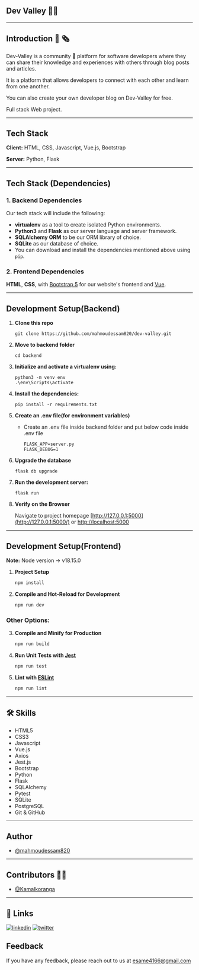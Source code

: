 ## Dev Valley 👨‍💻

---

## Introduction 📰 🗞

Dev-Valley is a community 🌱 platform for software developers where they can share their knowledge and experiences with others through blog posts and articles.

It is a platform that allows developers to connect with each other and learn from one another.

You can also create your own developer blog on Dev-Valley for free.

Full stack Web project.

<hr>

## Tech Stack

**Client:** HTML, CSS, Javascript, Vue.js, Bootstrap

**Server:** Python, Flask

<hr>

## Tech Stack (Dependencies)

### 1. Backend Dependencies

Our tech stack will include the following:

- **virtualenv** as a tool to create isolated Python environments.
- **Python3** and **Flask** as our server language and server framework.
- **SQLAlchemy ORM** to be our ORM library of choice.
- **SQLite** as our database of choice.
- You can download and install the dependencies mentioned above using `pip`.

### 2. Frontend Dependencies

**HTML**, **CSS**, with [Bootstrap 5](https://getbootstrap.com/) for our website's frontend and [Vue](https://vuejs.org).

<hr>

## Development Setup(Backend)

1. **Clone this repo**

   ```
   git clone https://github.com/mahmoudessam820/dev-valley.git
   ```

2. **Move to backend folder**

   ```
   cd backend
   ```

3. **Initialize and activate a virtualenv using:**

   ```
   python3 -m venv env
   .\env\Scripts\activate
   ```

4. **Install the dependencies:**

   ```
   pip install -r requirements.txt
   ```

5. **Create an .env file(for environment variables)**

   - Create an .env file inside backend folder and put below code inside .env file

      ```
      FLASK_APP=server.py
      FLASK_DEBUG=1
      ```

6. **Upgrade the database**

   ```
   flask db upgrade
   ```

7. **Run the development server:**

   ```
   flask run
   ```

8. **Verify on the Browser**<br>

   Navigate to project homepage [http://127.0.0.1:5000](http://127.0.0.1:5000/) or [http://localhost:5000](http://localhost:5000)

<hr>

## Development Setup(Frontend)

**Note:** Node version -> v18.15.0

1. **Project Setup**

   ```sh
   npm install
   ```

2. **Compile and Hot-Reload for Development**

   ```sh
   npm run dev
   ```

### Other Options:


3. **Compile and Minify for Production**

   ```sh
   npm run build
   ```

4. **Run Unit Tests with [Jest](https://jestjs.io/)**

   ```sh
   npm run test
   ```

5. **Lint with [ESLint](https://eslint.org/)**

   ```sh
   npm run lint
   ```

<hr>

## 🛠 Skills

- HTML5
- CSS3
- Javascript
- Vue.js
- Axios
- Jest.js
- Bootstrap
- Python
- Flask
- SQLAlchemy
- Pytest
- SQLite
- PostgreSQL
- Git & GitHub

<hr>

## Author

- [@mahmoudessam820](https://github.com/mahmoudessam820)

<hr>

## Contributors 👨‍💻

- [@Kamalkoranga](https://github.com/Kamalkoranga)

<hr>

## 🔗 Links

[![linkedin](https://img.shields.io/badge/linkedin-0A66C2?style=for-the-badge&logo=linkedin&logoColor=white)](https://www.linkedin.com/in/mahmoud-el-kariouny-822719149/)
[![twitter](https://img.shields.io/badge/twitter-1DA1F2?style=for-the-badge&logo=twitter&logoColor=white)](https://twitter.com/Mahmoud42275)

## Feedback

If you have any feedback, please reach out to us at esame4166@gmail.com
